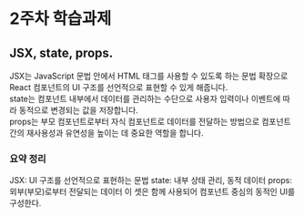 # 2주차 학습과제 
## JSX, state, props.  
JSX는 JavaScript 문법 안에서 HTML 태그를 사용할 수 있도록 하는 문법 확장으로 React 컴포넌트의 UI 구조를 선언적으로 표현할 수 있게 해줍니다.  
state는 컴포넌트 내부에서 데이터를 관리하는 수단으로 사용자 입력이나 이벤트에 따라 동적으로 변경되는 값을 저장합니다.  
props는 부모 컴포넌트로부터 자식 컴포넌트로 데이터를 전달하는 방법으로 컴포넌트 간의 재사용성과 유연성을 높이는 데 중요한 역할을 합니다.  

### 요약 정리
JSX: UI 구조를 선언적으로 표현하는 문법
state: 내부 상태 관리, 동적 데이터
props: 외부(부모)로부터 전달되는 데이터
이 셋은 함께 사용되어 컴포넌트 중심의 동적인 UI를 구성한다.

